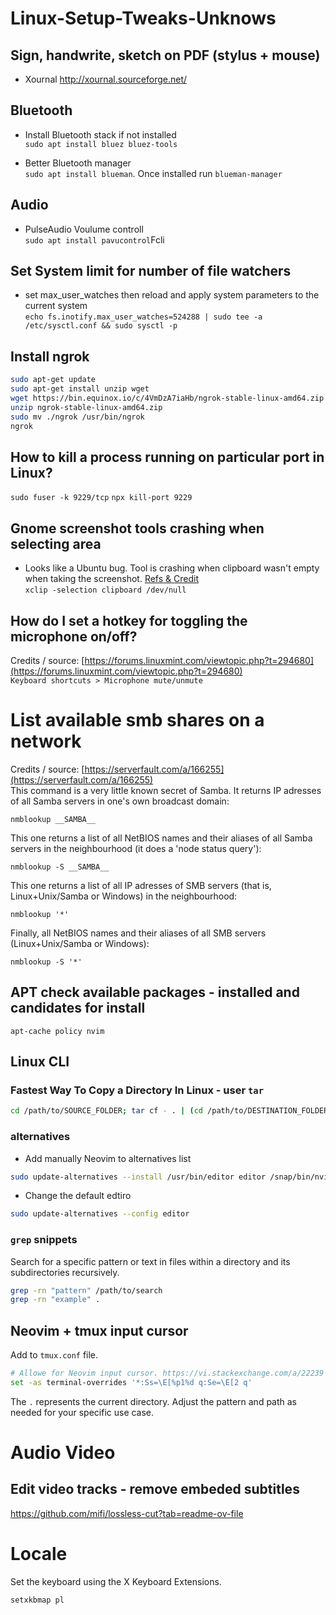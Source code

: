 # Linux-Setup-Tweaks-Unknows


## Sign, handwrite, sketch on PDF (stylus + mouse)
* Xournal http://xournal.sourceforge.net/


## Bluetooth
* Install Bluetooth stack if not installed  
`sudo apt install bluez bluez-tools`

* Better Bluetooth manager  
`sudo apt install blueman`. Once installed run `blueman-manager`

## Audio
* PulseAudio Voulume controll  
`sudo apt install pavucontrol`Fcli

## Set System limit for number of file watchers  
- set max_user_watches then reload and apply system parameters to the current system  
`echo fs.inotify.max_user_watches=524288 | sudo tee -a /etc/sysctl.conf && sudo sysctl -p`

## Install ngrok
```bash
sudo apt-get update
sudo apt-get install unzip wget
wget https://bin.equinox.io/c/4VmDzA7iaHb/ngrok-stable-linux-amd64.zip
unzip ngrok-stable-linux-amd64.zip
sudo mv ./ngrok /usr/bin/ngrok
ngrok
```

## How to kill a process running on particular port in Linux?
`sudo fuser -k 9229/tcp`
`npx kill-port 9229`

## Gnome screenshot tools crashing when selecting area
- Looks like a Ubuntu bug. Tool is crashing when clipboard wasn't empty when taking the screenshot. [Refs & Credit](https://askubuntu.com/questions/1227402/gnome-screenshot-area-selection-causing-freezes)  
`xclip -selection clipboard /dev/null`

## How do I set a hotkey for toggling the microphone on/off?
Credits / source: [https://forums.linuxmint.com/viewtopic.php?t=294680](https://forums.linuxmint.com/viewtopic.php?t=294680)  
`Keyboard shortcuts > Microphone mute/unmute`

# List available smb shares on a network
Credits / source: [https://serverfault.com/a/166255](https://serverfault.com/a/166255)  
This command is a very little known secret of Samba. It returns IP adresses of all Samba servers in one's own broadcast domain:

`nmblookup __SAMBA__`

This one returns a list of all NetBIOS names and their aliases of all Samba servers in the neighbourhood (it does a 'node status query'):

`nmblookup -S __SAMBA__`

This one returns a list of all IP adresses of SMB servers (that is, Linux+Unix/Samba or Windows) in the neighbourhood:

`nmblookup '*'`

Finally, all NetBIOS names and their aliases of all SMB servers (Linux+Unix/Samba or Windows):

`nmblookup -S '*'`

## APT check available packages - installed and candidates for install
`apt-cache policy nvim`

## Linux CLI

### Fastest Way To Copy a Directory In Linux - user `tar`

```bash
cd /path/to/SOURCE_FOLDER; tar cf - . | (cd /path/to/DESTINATION_FOLDER; tar xvf -)

```
### alternatives

- Add manually Neovim to alternatives list
```bash
sudo update-alternatives --install /usr/bin/editor editor /snap/bin/nvim 1111
```
- Change the default edtiro
```bash
sudo update-alternatives --config editor 
```

### `grep` snippets

Search for a specific pattern or text in files within a directory and its subdirectories recursively. 

```bash
grep -rn "pattern" /path/to/search
grep -rn "example" .
```

## Neovim + tmux input cursor

Add to `tmux.conf` file.

```bash
# Allowe for Neovim input cursor. https://vi.stackexchange.com/a/22239
set -as terminal-overrides '*:Ss=\E[%p1%d q:Se=\E[2 q'
```

The `.` represents the current directory. Adjust the pattern and path as needed for your specific use case.

# Audio Video

## Edit video tracks - remove embeded subtitles
https://github.com/mifi/lossless-cut?tab=readme-ov-file

# Locale

Set the keyboard using the X Keyboard Extensions.

```bash
setxkbmap pl
```

